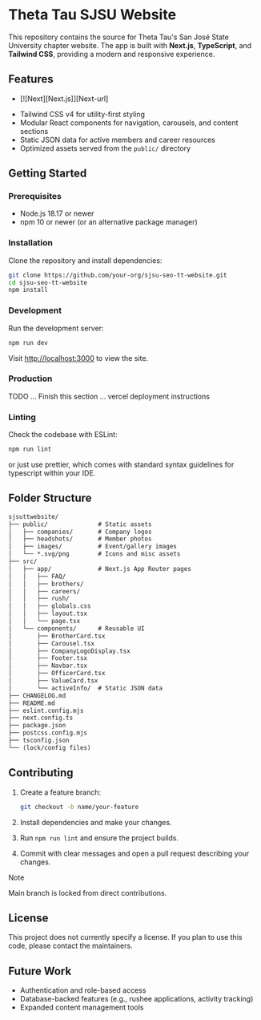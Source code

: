 # Theta Tau SJSU Website

This repository contains the source for Theta Tau's San José State University chapter website. The app is built with **Next.js**, **TypeScript**, and **Tailwind CSS**, providing a modern and responsive experience.

## Features

* [![Next][Next.js]][Next-url]

- Tailwind CSS v4 for utility-first styling
- Modular React components for navigation, carousels, and content sections
- Static JSON data for active members and career resources
- Optimized assets served from the `public/` directory

## Getting Started

### Prerequisites

- Node.js 18.17 or newer
- npm 10 or newer (or an alternative package manager)

### Installation

Clone the repository and install dependencies:

```bash
git clone https://github.com/your-org/sjsu-seo-tt-website.git
cd sjsu-seo-tt-website
npm install
```

### Development

Run the development server:

```bash
npm run dev
```

Visit [http://localhost:3000](http://localhost:3000) to view the site.

### Production

TODO ... Finish this section ... vercel deployment instructions

### Linting

Check the codebase with ESLint:

```bash
npm run lint
```

or just use prettier, which comes with standard syntax guidelines for typescript within your IDE.

## Folder Structure

```txt
sjsuttwebsite/
├── public/              # Static assets
│   ├── companies/       # Company logos
│   ├── headshots/       # Member photos
│   ├── images/          # Event/gallery images
│   └── *.svg/png        # Icons and misc assets
├── src/
│   ├── app/             # Next.js App Router pages
│   │   ├── FAQ/
│   │   ├── brothers/
│   │   ├── careers/
│   │   ├── rush/
│   │   ├── globals.css
│   │   ├── layout.tsx
│   │   └── page.tsx
│   └── components/      # Reusable UI
│       ├── BrotherCard.tsx
│       ├── Carousel.tsx
│       ├── CompanyLogoDisplay.tsx
│       ├── Footer.tsx
│       ├── Navbar.tsx
│       ├── OfficerCard.tsx
│       ├── ValueCard.tsx
│       └── activeInfo/  # Static JSON data
├── CHANGELOG.md
├── README.md
├── eslint.config.mjs
├── next.config.ts
├── package.json
├── postcss.config.mjs
├── tsconfig.json
└── (lock/config files)
```

## Contributing

1. Create a feature branch:

    ```bash
    git checkout -b name/your-feature
    ```

2. Install dependencies and make your changes.
3. Run `npm run lint` and ensure the project builds.
4. Commit with clear messages and open a pull request describing your changes.

> [!NOTE] 
> Main branch is locked from direct contributions.

## License

This project does not currently specify a license. If you plan to use this code, please contact the maintainers.

## Future Work

* Authentication and role-based access
* Database-backed features (e.g., rushee applications, activity tracking)
* Expanded content management tools
